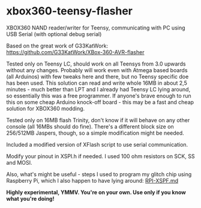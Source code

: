 # xbox360-teensy-flasher
XBOX360 NAND reader/writer for Teensy, communicating with PC using USB Serial (with optional debug serial)

Based on the great work of G33KatWork: https://github.com/G33KatWork/XBox-360-AVR-flasher

Tested only on Teensy LC, should work on all Teensys from 3.0 upwards without any changes.
Probably will work even with Atmega based boards (all Arduinos) with few tweaks here and there, but no Teensy specific doe has been used. This solution can read and write whole 16MB in about 2,5 minutes - much better than LPT and I already had Teensy LC lying around, so essentially this was a free programmer. If anyone's brave enough to run this on some cheap Arduino knock-off board - this may be a fast and cheap solution for XBOX360 modding.

Tested only on 16MB flash Trinity, don't know if it will behave on any other console (all 16MBs should do fine). There's a different block size on 256/512MB Jaspers, though, so a simple modification might be needed.

Included a modified version of XFlash script to use serial communication.

Modify your pinout in XSPI.h if needed. I used 100 ohm resistors on SCK, SS and MOSI.

Also, what's might be useful - steps I used to program my glitch chip using Raspberry Pi, which I also happen to have lying around: [RPI-XSPF.md](RPI-XSPF.md)

**Highly experimental, YMMV. You're on your own. Use only if you know what you're doing!**
